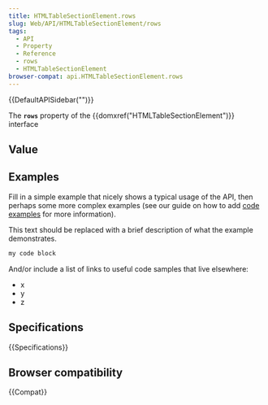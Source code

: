 ```yaml
---
title: HTMLTableSectionElement.rows
slug: Web/API/HTMLTableSectionElement/rows
tags:
  - API
  - Property
  - Reference
  - rows
  - HTMLTableSectionElement
browser-compat: api.HTMLTableSectionElement.rows
---
```

{{DefaultAPISidebar("")}}

The **`rows`** property of the {{domxref("HTMLTableSectionElement")}} interface 

## Value



## Examples

Fill in a simple example that nicely shows a typical usage of the API, then perhaps some more complex examples (see our guide on how to add [code examples](/en-US/docs/MDN/Contribute/Structures/Code_examples) for more information).

This text should be replaced with a brief description of what the example demonstrates.

```js
my code block
```

And/or include a list of links to useful code samples that live elsewhere:

*   x
*   y
*   z

## Specifications

{{Specifications}}

## Browser compatibility

{{Compat}}


